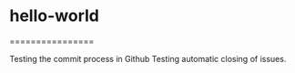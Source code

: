 # hello-world
================

Testing the commit process in Github
Testing automatic closing of issues.
